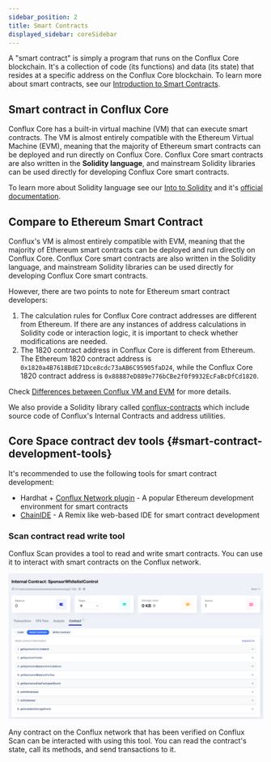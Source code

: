 ```yaml
---
sidebar_position: 2
title: Smart Contracts
displayed_sidebar: coreSidebar
---
```


A "smart contract" is simply a program that runs on the Conflux Core blockchain. It's a collection of code (its functions) and data (its state) that resides at a specific address on the Conflux Core blockchain. To learn more about smart contracts, see our [Introduction to Smart Contracts](/docs/general/conflux-basics/contracts).

## Smart contract in Conflux Core

Conflux Core has a built-in virtual machine (VM) that can execute smart contracts. The VM is almost entirely compatible with the Ethereum Virtual Machine (EVM), meaning that the majority of Ethereum smart contracts can be deployed and run directly on Conflux Core. Conflux Core smart contracts are also written in the **Solidity language**, and mainstream Solidity libraries can be used directly for developing Conflux Core smart contracts.

To learn more about Solidity language see our [Into to Solidity](/docs/general/build/smart-contracts/solidity-basics) and it's [official documentation](https://docs.soliditylang.org/en/).

## Compare to Ethereum Smart Contract

Conflux's VM is almost entirely compatible with EVM, meaning that the majority of Ethereum smart contracts can be deployed and run directly on Conflux Core. Conflux Core smart contracts are also written in the Solidity language, and mainstream Solidity libraries can be used directly for developing Conflux Core smart contracts.

However, there are two points to note for Ethereum smart contract developers:

1. The calculation rules for Conflux Core contract addresses are different from Ethereum. If there are any instances of address calculations in Solidity code or interaction logic, it is important to check whether modifications are needed.
2. The 1820 contract address in Conflux Core is different from Ethereum. The Ethereum 1820 contract address is `0x1820a4B7618BdE71Dce8cdc73aAB6C95905faD24`, while the Conflux Core 1820 contract address is `0x88887eD889e776bCBe2f0f9932EcFaBcDfCd1820`.

Check [Differences between Conflux VM and EVM](../core-space-basics/vm-difference.md) for more details.

We also provide a Solidity library called [conflux-contracts](https://github.com/conflux-fans/conflux-contracts) which include source code of Conflux's Internal Contracts and address utilities.

## Core Space contract dev tools {#smart-contract-development-tools}

It's recommended to use the following tools for smart contract development:

- Hardhat + [Conflux Network plugin](https://github.com/conflux-chain/hardhat-conflux) - A popular Ethereum development environment for smart contracts
- [ChainIDE](https://chainide.com/) - A Remix like web-based IDE for smart contract development

### Scan contract read write tool

Conflux Scan provides a tool to read and write smart contracts. You can use it to interact with smart contracts on the Conflux network.

![](../tutorials/imgs/sponsor/sponsor-read-methods.png)

Any contract on the Conflux network that has been verified on Conflux Scan can be interacted with using this tool. You can read the contract's state, call its methods, and send transactions to it.